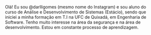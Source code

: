 Olá! Eu sou @darlligomes (mesmo nome do Instagram) e sou aluno do curso de Análise e Desenvolvimento de Sistemas (Estácio), sendo que iniciei a minha formação em T.I na UFC de Quixadá, em Engenharia de Software.
Tenho muito interesse na área da segurança e na área de desenvolvimento. Estou em constante processo de aprendizagem. 
